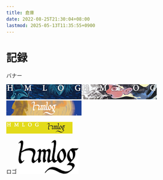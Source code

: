 ```yaml
---
title: 倉庫
date: 2022-08-25T21:30:04+08:00
lastmod: 2025-05-13T11:35:55+0900
---
```


# 記録

バナー

![alt text](hmlog_banner_1.png)![alt text](hmlog_banner_2.png)![alt text](hmlog_banner_3.png)

![alt text](hmlog_banner2_1.png)![alt text](hmlog_banner2_2.png)


ロゴ
<img src="logo.png" loading="lazy" style="max-width:10rem;">
